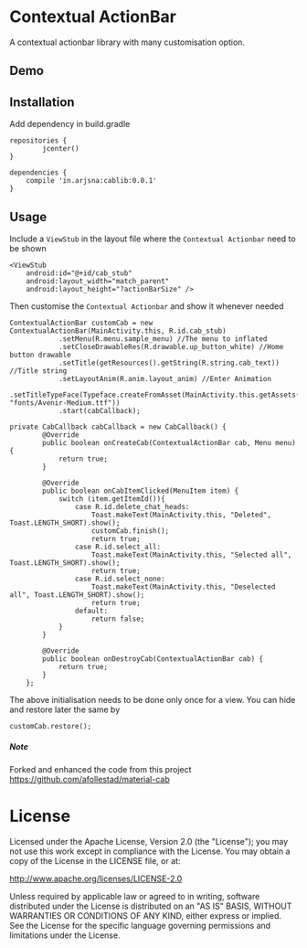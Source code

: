 # Contextual ActionBar
A contextual actionbar library with many customisation option.

## Demo

## Installation

Add dependency in build.gradle

```
repositories {
        jcenter()
}

dependencies {
    compile 'in.arjsna:cablib:0.0.1'
}
```

## Usage

Include a `ViewStub` in the layout file where the `Contextual Actionbar` need to be shown

```
<ViewStub
    android:id="@+id/cab_stub"
    android:layout_width="match_parent"
    android:layout_height="?actionBarSize" />
```

Then customise the `Contextual Actionbar` and show it whenever needed

```
ContextualActionBar customCab = new ContextualActionBar(MainActivity.this, R.id.cab_stub)
            .setMenu(R.menu.sample_menu) //The menu to inflated
            .setCloseDrawableRes(R.drawable.up_button_white) //Home button drawable
            .setTitle(getResources().getString(R.string.cab_text)) //Title string
            .setLayoutAnim(R.anim.layout_anim) //Enter Animation
            .setTitleTypeFace(Typeface.createFromAsset(MainActivity.this.getAssets(), "fonts/Avenir-Medium.ttf"))
            .start(cabCallback);

private CabCallback cabCallback = new CabCallback() {
        @Override
        public boolean onCreateCab(ContextualActionBar cab, Menu menu) {
            return true;
        }

        @Override
        public boolean onCabItemClicked(MenuItem item) {
            switch (item.getItemId()){
                case R.id.delete_chat_heads:
                    Toast.makeText(MainActivity.this, "Deleted", Toast.LENGTH_SHORT).show();
                    customCab.finish();
                    return true;
                case R.id.select_all:
                    Toast.makeText(MainActivity.this, "Selected all", Toast.LENGTH_SHORT).show();
                    return true;
                case R.id.select_none:
                    Toast.makeText(MainActivity.this, "Deselected all", Toast.LENGTH_SHORT).show();
                    return true;
                default:
                    return false;
            }
        }

        @Override
        public boolean onDestroyCab(ContextualActionBar cab) {
            return true;
        }
    };

```

The above initialisation needs to be done only once for a view. You can hide and restore later the same by

```
customCab.restore();
```

##### Note
Forked and enhanced the code from this project
https://github.com/afollestad/material-cab

License
=======

Licensed under the Apache License, Version 2.0 (the "License"); you may not use this work except in compliance with the License.
You may obtain a copy of the License in the LICENSE file, or at:

http://www.apache.org/licenses/LICENSE-2.0

Unless required by applicable law or agreed to in writing, software distributed under the License is distributed on an "AS IS" BASIS, WITHOUT WARRANTIES OR CONDITIONS OF ANY KIND, either express or implied. See the License for the specific language governing permissions and limitations under the License.

